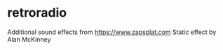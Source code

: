 # retroradio

Additional sound effects from https://www.zapsplat.com
Static effect by Alan McKinney

